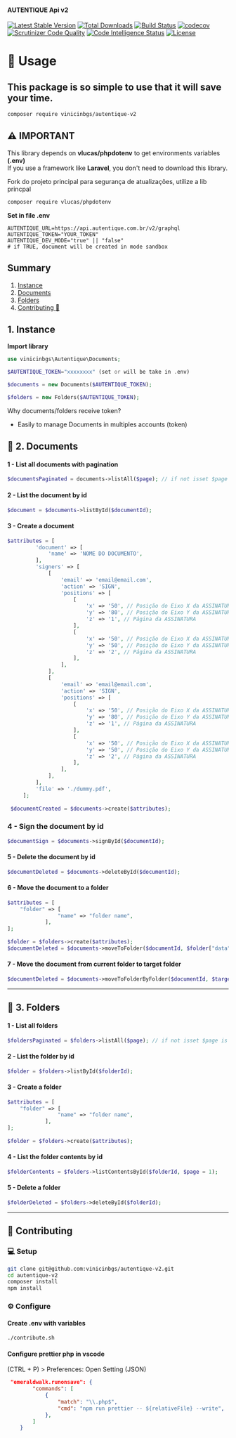 #### AUTENTIQUE Api v2

[![Latest Stable Version](https://img.shields.io/packagist/v/vinicinbgs/autentique-v2)](https://packagist.org/packages/vinicinbgs/autentique-v2)
[![Total Downloads](https://poser.pugx.org/vinicinbgs/autentique-v2/downloads)](https://packagist.org/packages/vinicinbgs/autentique-v2)
[![Build Status](https://travis-ci.org/vinicinbgs/autentique-v2.svg?branch=master)](https://travis-ci.org/vinicinbgs/autentique-v2)
[![codecov](https://codecov.io/gh/vinicinbgs/autentique-v2/branch/master/graph/badge.svg)](https://codecov.io/gh/vinicinbgs/autentique-v2)
[![Scrutinizer Code Quality](https://scrutinizer-ci.com/g/vinicinbgs/autentique-v2/badges/quality-score.png?b=master)](https://scrutinizer-ci.com/g/vinicinbgs/autentique-v2/?branch=master)
[![Code Intelligence Status](https://scrutinizer-ci.com/g/vinicinbgs/autentique-v2/badges/code-intelligence.svg?b=master)](https://scrutinizer-ci.com/code-intelligence)
[![License](https://poser.pugx.org/vinicinbgs/autentique-v2/license)](https://packagist.org/packages/vinicinbgs/autentique-v2)

# 🚀 Usage

## This package is so simple to use that it will save your time.

```bash
composer require vinicinbgs/autentique-v2
```

## ⚠️ IMPORTANT

This library depends on **vlucas/phpdotenv** to get environments variables **(.env)** <br>
If you use a framework like **Laravel**, you don't need to download this library.

Fork do projeto principal para segurança de atualizações, utilize a lib princpal

```bash
composer require vlucas/phpdotenv
```

**Set in file .env**

```env
AUTENTIQUE_URL=https://api.autentique.com.br/v2/graphql
AUTENTIQUE_TOKEN="YOUR_TOKEN"
AUTENTIQUE_DEV_MODE="true" || "false"
# if TRUE, document will be created in mode sandbox
```

## Summary
1. [Instance](#instance)
2. [Documents](#documents)
3. [Folders](#folders)
4. [Contributing :cowboy_hat_face:](#contributing)

<h2 id="instance">1. Instance</h2>

**Import library**

```php
use vinicinbgs\Autentique\Documents;

$AUTENTIQUE_TOKEN="xxxxxxxx" (set or will be take in .env)

$documents = new Documents($AUTENTIQUE_TOKEN);

$folders = new Folders($AUTENTIQUE_TOKEN);
```

Why documents/folders receive token?
- Easily to manage Documents in multiples accounts (token)

<h2 id="documents">📝 2. Documents</h2>

#### 1 - List all documents with pagination

```php
$documentsPaginated = documents->listAll($page); // if not isset $page is equal 1
```

#### 2 - List the document by id

```php
$document = $documents->listById($documentId);
```

#### 3 - Create a document

```php
$attributes = [
         'document' => [
             'name' => 'NOME DO DOCUMENTO',
         ],
         'signers' => [
             [
                 'email' => 'email@email.com',
                 'action' => 'SIGN',
                 'positions' => [
                     [
                         'x' => '50', // Posição do Eixo X da ASSINATURA (0 a 100)
                         'y' => '80', // Posição do Eixo Y da ASSINATURA (0 a 100)
                         'z' => '1', // Página da ASSINATURA
                     ],
                     [
                         'x' => '50', // Posição do Eixo X da ASSINATURA (0 a 100)
                         'y' => '50', // Posição do Eixo Y da ASSINATURA (0 a 100)
                         'z' => '2', // Página da ASSINATURA
                     ],
                 ],
             ],
             [
                 'email' => 'email@email.com',
                 'action' => 'SIGN',
                 'positions' => [
                     [
                         'x' => '50', // Posição do Eixo X da ASSINATURA (0 a 100)
                         'y' => '80', // Posição do Eixo Y da ASSINATURA (0 a 100)
                         'z' => '1', // Página da ASSINATURA
                     ],
                     [
                         'x' => '50', // Posição do Eixo X da ASSINATURA (0 a 100)
                         'y' => '50', // Posição do Eixo Y da ASSINATURA (0 a 100)
                         'z' => '2', // Página da ASSINATURA
                     ],
                 ],
             ],
         ],
         'file' => './dummy.pdf',
     ];
 
 $documentCreated = $documents->create($attributes);
 ```

### 4 - Sign the document by id

```php
$documentSign = $documents->signById($documentId);
```

#### 5 - Delete the document by id

```php
$documentDeleted = $documents->deleteById($documentId);
```

#### 6 - Move the document to a folder

```php
$attributes = [
    "folder" => [
                "name" => "folder name",
            ],
];
 
$folder = $folders->create($attributes);
$documentDeleted = $documents->moveToFolder($documentId, $folder["data"]["createFolder"]["id"]);
```

#### 7 - Move the document from current folder to target folder

```php
$documentDeleted = $documents->moveToFolderByFolder($documentId, $targetFolderId, $currentFolderId);
```
---
<h2 id="folders">📁 3. Folders</h2>

#### 1 - List all folders

```php
$foldersPaginated = $folders->listAll($page); // if not isset $page is equal 1
```

#### 2 - List the folder by id

```php
$folder = $folders->listById($folderId);
```

#### 3 - Create a folder

```php
$attributes = [
    "folder" => [
                "name" => "folder name",
            ],
];
 
$folder = $folders->create($attributes);
 ```

#### 4 - List the folder contents by id

```php
$folderContents = $folders->listContentsById($folderId, $page = 1);
```

#### 5 - Delete a folder

```php 
$folderDeleted = $folders->deleteById($folderId);
```
---
<h2 id="contributing">🔧 Contributing</h2>

### 💻 Setup

```sh
git clone git@github.com:vinicinbgs/autentique-v2.git
cd autentique-v2
composer install
npm install
```

### ⚙️ Configure

#### Create .env with variables

```sh
./contribute.sh
```

#### Configure prettier php in vscode

(CTRL + P) > Preferences: Open Setting (JSON)

```json
 "emeraldwalk.runonsave": {
        "commands": [
            {
                "match": "\\.php$",
                "cmd": "npm run prettier -- ${relativeFile} --write",
            },
        ]
    }
```
